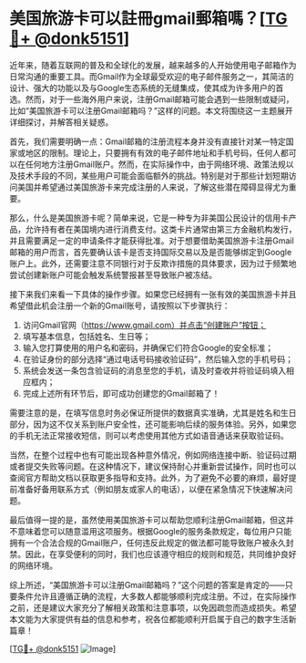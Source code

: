 # 美国旅游卡可以註冊gmail郵箱嗎？[[TG💪+ @donk5151](https://t.me/s/donk5151)]

近年来，随着互联网的普及和全球化的发展，越来越多的人开始使用电子邮箱作为日常沟通的重要工具。而Gmail作为全球最受欢迎的电子邮件服务之一，其简洁的设计、强大的功能以及与Google生态系统的无缝集成，使其成为许多用户的首选。然而，对于一些海外用户来说，注册Gmail邮箱可能会遇到一些限制或疑问，比如“美国旅游卡可以注册Gmail邮箱吗？”这样的问题。本文将围绕这一主题展开详细探讨，并解答相关疑惑。

首先，我们需要明确一点：Gmail邮箱的注册流程本身并没有直接针对某一特定国家或地区的限制。理论上，只要拥有有效的电子邮件地址和手机号码，任何人都可以在任何地方注册Gmail账户。然而，在实际操作中，由于网络环境、政策法规以及技术手段的不同，某些用户可能会面临额外的挑战。特别是对于那些计划短期访问美国并希望通过美国旅游卡来完成注册的人来说，了解这些潜在障碍显得尤为重要。

那么，什么是美国旅游卡呢？简单来说，它是一种专为非美国公民设计的信用卡产品，允许持有者在美国境内进行消费支付。这类卡片通常由第三方金融机构发行，并且需要满足一定的申请条件才能获得批准。对于想要借助美国旅游卡注册Gmail邮箱的用户而言，首先要确认该卡是否支持国际交易以及是否能够绑定到Google账户上。此外，还需要注意不同银行对于反欺诈措施的具体要求，因为过于频繁地尝试创建新账户可能会触发系统警报甚至导致账户被冻结。

接下来我们来看一下具体的操作步骤。如果您已经拥有一张有效的美国旅游卡并且希望借此机会注册一个新的Gmail账号，请按照以下步骤执行：

1. 访问Gmail官网（https://www.gmail.com）并点击“创建账户”按钮；
2. 填写基本信息，包括姓名、生日等；
3. 输入您打算使用的用户名和密码，并确保它们符合Google的安全标准；
4. 在验证身份的部分选择“通过电话号码接收验证码”，然后输入您的手机号码；
5. 系统会发送一条包含验证码的消息至您的手机，请及时查收并将验证码填入相应框内；
6. 完成上述所有环节后，即可成功创建您的Gmail邮箱了！

需要注意的是，在填写信息时务必保证所提供的数据真实准确，尤其是姓名和生日部分，因为这不仅关系到账户安全性，还可能影响后续的服务体验。另外，如果您的手机无法正常接收短信，则可以考虑使用其他方式如语音通话来获取验证码。

当然，在整个过程中也有可能出现各种意外情况，例如网络连接中断、验证码过期或者提交失败等问题。在这种情况下，建议保持耐心并重新尝试操作，同时也可以查阅官方帮助文档以获取更多指导和支持。此外，为了避免不必要的麻烦，最好提前准备好备用联系方式（例如朋友或家人的电话），以便在紧急情况下快速解决问题。

最后值得一提的是，虽然使用美国旅游卡可以帮助您顺利注册Gmail邮箱，但这并不意味着您可以随意滥用这项服务。根据Google的服务条款规定，每位用户只能拥有一个合法合规的Gmail账户，任何违反此规定的做法都可能导致账户被永久封禁。因此，在享受便利的同时，我们也应该遵守相应的规则和规范，共同维护良好的网络环境。

综上所述，“美国旅游卡可以注册Gmail邮箱吗？”这个问题的答案是肯定的——只要条件允许且遵循正确的流程，大多数人都能够顺利完成注册。不过，在实际操作之前，还是建议大家充分了解相关政策和注意事项，以免因疏忽而造成损失。希望本文能为大家提供有益的信息和参考，祝各位都能顺利开启属于自己的数字生活新篇章！

[[TG💪+ @donk5151](https://t.me/s/donk5151) ![Image](https://i.postimg.cc/rwNCRYN7/Snipaste-2025-04-30-17-27-05.png)]